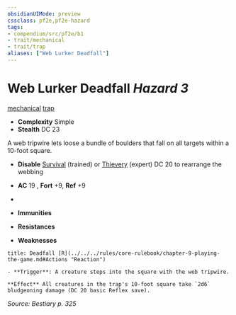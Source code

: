 ```yaml
---
obsidianUIMode: preview
cssclass: pf2e,pf2e-hazard
tags:
- compendium/src/pf2e/b1
- trait/mechanical
- trait/trap
aliases: ["Web Lurker Deadfall"]
---
```

# Web Lurker Deadfall *Hazard 3*  
[mechanical](../../../rules/traits/mechanical.md)  [trap](../../../rules/traits/trap.md)  

- **Complexity** Simple
- **Stealth** DC 23  

A web tripwire lets loose a bundle of boulders that fall on all targets within a 10-foot square.

- **Disable** [Survival](../../skills.md#Survival) (trained) or [Thievery](../../skills.md#Thievery) (expert) DC 20 to rearrange the webbing  

- **AC** 19 , **Fort** +9, **Ref** +9
- 
- **Immunities** 
- **Resistances** 
- **Weaknesses** 
     
```ad-embed-ability
title: Deadfall [R](../../../rules/core-rulebook/chapter-9-playing-the-game.md#Actions "Reaction")

- **Trigger**: A creature steps into the square with the web tripwire.

**Effect** All creatures in the trap's 10-foot square take `2d6` bludgeoning damage (DC 20 basic Reflex save).
```

*Source: Bestiary p. 325*
